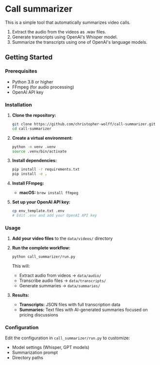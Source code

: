 # Call summarizer

This is a simple tool that automatically summarizes video calls.

1. Extract the audio from the videos as .wav files.
2. Generate transcripts using OpenAI's Whisper model.
3. Summarize the transcripts using one of OpenAI's language models.

## Getting Started

### Prerequisites

- Python 3.8 or higher
- FFmpeg (for audio processing)
- OpenAI API key

### Installation

1. **Clone the repository:**
   ```bash
   git clone https://github.com/christopher-wolff/call-summarizer.git
   cd call-summarizer
   ```

2. **Create a virtual environment:**
   ```bash
   python -m venv .venv
   source .venv/bin/activate
   ```

3. **Install dependencies:**
   ```bash
   pip install -r requirements.txt
   pip install -e .
   ```

4. **Install FFmpeg:**
   - **macOS:** `brew install ffmpeg`

5. **Set up your OpenAI API key:**
   ```bash
   cp env_template.txt .env
   # Edit .env and add your OpenAI API key
   ```

### Usage

1. **Add your video files** to the `data/videos/` directory

2. **Run the complete workflow:**
   ```bash
   python call_summarizer/run.py
   ```

   This will:
   - Extract audio from videos → `data/audio/`
   - Transcribe audio files → `data/transcripts/`
   - Generate summaries → `data/summaries/`

3. **Results:**
   - **Transcripts:** JSON files with full transcription data
   - **Summaries:** Text files with AI-generated summaries focused on pricing discussions

### Configuration

Edit the configuration in `call_summarizer/run.py` to customize:
- Model settings (Whisper, GPT models)
- Summarization prompt
- Directory paths
